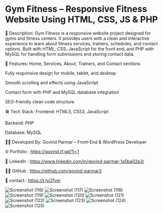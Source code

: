 # Gym Fitness – Responsive Fitness Website Using HTML, CSS, JS & PHP

📖 Description:
Gym Fitness is a responsive website project designed for gyms and fitness centers. It provides users with a clean and interactive experience to learn about fitness services, trainers, schedules, and contact options. Built with HTML, CSS, JavaScript for the front end, and PHP with MySQL for handling form submissions and storing contact data.

🔧 Features:
Home, Services, About, Trainers, and Contact sections

Fully responsive design for mobile, tablet, and desktop

Smooth scrolling and effects using JavaScript

Contact form with PHP and MySQL database integration

SEO-friendly clean code structure

🛠️ Tech Stack:
Frontend: HTML5, CSS3, JavaScript

Backend: PHP

Database: MySQL

🧑‍💻 Developed By:
Govind Parmar – Front-End & WordPress Developer

🌐 Portfolio : https://govind.rf.gd/?i=1

💼 LinkedIn : https://www.linkedin.com/in/govind-parmar-1a5ba02a3/

🧑‍💻 GitHub : https://github.com/govind-parmar3

💬 contact : https://t.ly/Zfyei



![Screenshot (116)](https://github.com/user-attachments/assets/d1d6b04b-4590-47c1-8476-59f705db6980)
![Screenshot (117)](https://github.com/user-attachments/assets/2fbaac2a-6fda-4b99-a876-eb69310d2d89)
![Screenshot (118)](https://github.com/user-attachments/assets/9b676ba8-07b2-46fd-9486-12d8cba05566)
![Screenshot (119)](https://github.com/user-attachments/assets/138e0afb-2b09-4675-a590-1c4477f4a25b)
![Screenshot (120)](https://github.com/user-attachments/assets/8411a8bc-ab05-4d0c-8cba-51a434e536b1)
![Screenshot (121)](https://github.com/user-attachments/assets/4cdd3e15-14d1-46b8-8012-079fed40b1cc)
![Screenshot (122)](https://github.com/user-attachments/assets/565f555e-09ba-4267-97b5-5e17291e1b43)
![Screenshot (123)](https://github.com/user-attachments/assets/24465c29-aea8-4fca-b735-26d76e6a44da)
![Screenshot (124)](https://github.com/user-attachments/assets/c13e77a6-038e-4229-be2f-9b3d1b797f4d)
![Screenshot (125)](https://github.com/user-attachments/assets/fc944f62-d727-400f-80c7-4eb6de201d48)

